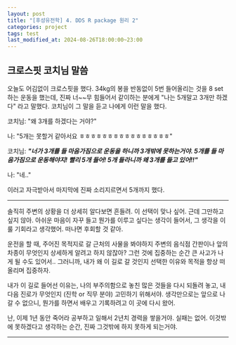 ```yaml
---
layout: post
title: "[후성유전학] 4. DDS R package 원리 2"
categories: project
tags: test
last_modified_at: 2024-08-26T18:00:00~23:00
---  
```



## 크로스핏 코치님 말씀  
오늘도 어김없이 크로스핏을 했다. 34kg의 봉을 반동없이 5번 들어올리는 것을 8 set 하는 운동을 했는데, 진짜 너~~무 힘들어서 같이하는 분에게 "나는 5개말고 3개만 하겠다" 라고 말했다. 코치님이 그 말을 듣고 나에게 이런 말을 했다.    

코치님: "왜 3개를 하겠다는 거야?"  

나: "5개는 못할거 같아서요 ㅎㅎㅎㅎㅎㅎㅎㅎㅎㅎㅎㅎㅎㅎㅎㅎ"  

코치님: ***"너가 3개를 들 마음가짐으로 운동을 하니까 3개밖에 못하는거야. 5개를 들 마음가짐으로 운동해야지! 빨리 5개 들어! 5개 들라니까 왜 3개를 들고 있어!!"***  

나: "네.."   

이러고 자극받아서 마지막에 진짜 소리지르면서 5개까지 했다.  

---

솔직히 주변의 상황을 더 상세히 알다보면 흔들려. 이 선택이 맞나 싶어. 근데 그만하고 싶지 않아. 아쉬운 마음이 자꾸 들고 뭔가를 이루고 싶다는 생각이 들어서, 그 생각을 이룰 기회라고 생각했어. 떠나면 후회할 것 같아.  

운전을 할 때, 주어진 목적지로 갈 근처의 사물을 봐야하지 주변의 음식점 간판이나 앞의 차종이 무엇인지 상세하게 알려고 하지 않잖아? 그런 것에 집중하는 순간 큰 사고가 나게 될 수도 있어서.. 그러니까, 내가 왜 이 길로 갈 것인지 선택한 이유와 목적을 항상 떠올리며 집중하자.  

내가 이 길로 들어선 이유는, 나의 부주의함으로 놓친 많은 것들을 다시 되돌려 놓고, 내 다음 진로가 무엇인지 (진학 or 직무 분야) 고민하기 위해서야. 생각만으로는 앞으로 나갈 수 없으니, 뭔가를 하면서 배우고 기록하려고 이 곳에 다시 왔어.  

난, 이제 1년 동안 죽어라 공부하고 일해서 2년치 경력을 쌓을거야. 실패는 없어. 이것밖에 못하겠다고 생각하는 순간, 진짜 그것밖에 하지 못하게 되는거야. 

---  
